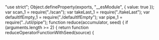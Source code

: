 "use strict";
Object.defineProperty(exports, "__esModule", { value: true });
var scan_1 = require("./scan");
var takeLast_1 = require("./takeLast");
var defaultIfEmpty_1 = require("./defaultIfEmpty");
var pipe_1 = require("../util/pipe");
function reduce(accumulator, seed) {
    if (arguments.length >= 2) {
        return function reduceOperatorFunctionWithSeed(source) {
 